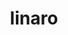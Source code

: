 ---
sub_projects:
- project_email: linaro-image-tools
  project_link_name: linaro-image-tools
  project_maintainers: ''
  project_name: linaro-image-tools
  project_patches_project_url: http://patches.linaro.org/api/projects/30/?format=json
  project_scm_project_url: ''
  project_project_url: n/a
- project_email: linaro-kernel@lists.linaro.org
  project_link_name: linaro-kernel
  project_maintainers: ''
  project_name: linaro-kernel
  project_patches_project_url: http://patches.linaro.org/api/projects/42/?format=json
  project_scm_project_url: ''
  project_project_url: n/a
- project_email: linaro-mm-sig@lists.linaro.org
  project_link_name: linaro-mm-sig
  project_maintainers: ''
  project_name: Linaro MM
  project_patches_project_url: http://patches.linaro.org/api/projects/122/?format=json
  project_scm_project_url: http://git.linaro.org/git/people/sumit.semwal/linux-dma-buf.git
  project_project_url: http://git.linaro.org/people/sumit.semwal/linux-dma-buf.git/commit/
title: linaro
---